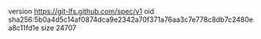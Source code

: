 version https://git-lfs.github.com/spec/v1
oid sha256:5b0a4d5c14af0874dca9e2342a70f371a76aa3c7e778c8db7c2480ea8c11fd1e
size 24707
